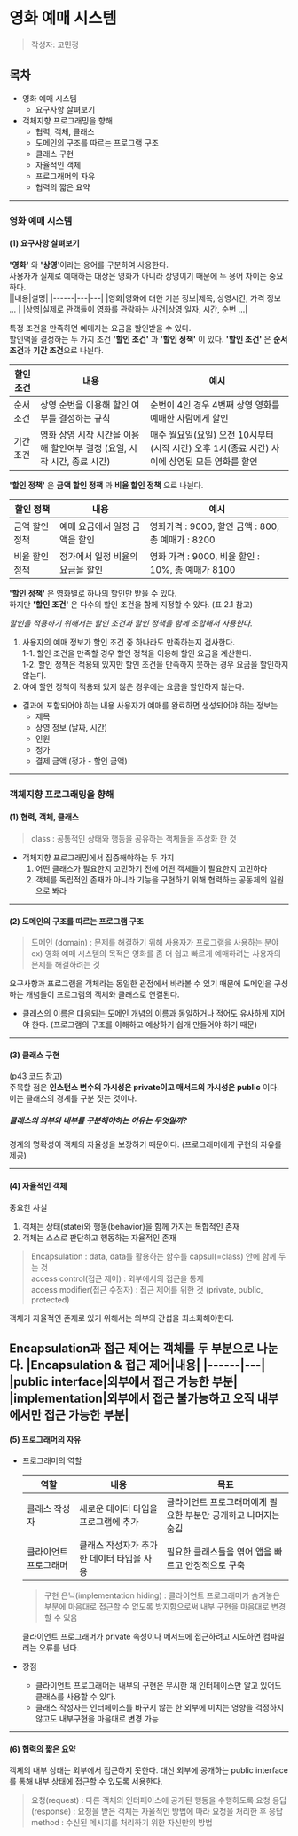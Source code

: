 # 영화 예매 시스템
> 작성자: 고민정

## 목차
* 영화 예매 시스템
    * 요구사항 살펴보기
* 객체지향 프로그래밍을 향해
    * 협력, 객체, 클래스
    * 도메인의 구조를 따르는 프로그램 구조
    * 클래스 구현
    * 자율적인 객체
    * 프로그래머의 자유
    * 협력의 짧은 요약   

____
### 영화 예매 시스템
#### (1) 요구사항 살펴보기
**'영화'** 와 **'상영**'이라는 용어를 구분하여 사용한다.<br/>
사용자가 실제로 예매하는 대상은 영화가 아니라 상영이기 때문에 두 용어 차이는 중요하다.  
||내용|설명|
|------|---|---|
|영화|영화에 대한 기본 정보|제목, 상영시간, 가격 정보 ... |
|상영|실제로 관객들이 영화를 관람하는 사건|상영 일자, 시간, 순번 ...|

특정 조건을 만족하면 예매자는 요금을 할인받을 수 있다.<br/>
할인액을 결정하는 두 가지 조건 **'할인 조건'** 과 **'할인 정책'** 이 있다.
**'할인 조건'** 은 **순서 조건**과 **기간 조건**으로 나뉜다.<br/>

|할인 조건|내용|예시|
|------|---|---|
|순서 조건|상영 순번을 이용해 할인 여부를 결정하는 규칙|순번이 4인 경우  4번째 상영 영화를 예매한 사람에게 할인 |
|기간 조건|영화 상영 시작 시간을 이용해 할인여부 결정 (요일, 시작 시간, 종료 시간)|매주 월요일(요일) 오전 10시부터(시작 시간) 오후 1시(종료 시간) 사이에 상영된 모든 영화를 할인|


**'할인 정책'** 은 **금액 할인 정책** 과 **비율 할인 정책** 으로 나뉜다.

|할인 정책|내용|예시|
|------|---|---|
|금액 할인 정책|예매 요금에서 일정 금액을 할인|영화가격 : 9000, 할인 금액 : 800, 총 예매가 : 8200|
|비율 할인 정책|정가에서 일정 비율의 요금을 할인|영화 가격 : 9000, 비율 할인 : 10%, 총 예매가 8100|

**'할인 정책'** 은 영화별로 하나의 할인만 받을 수 있다. <br/>
하지만 **'할인 조건'** 은 다수의 할인 조건을 함께 지정할 수 있다. (표 2.1 참고)<br/>


_할인을 적용하기 위해서는 할인 조건과 할인 정책을 함께 조합해서 사용한다._
1. 사용자의 예매 정보가 할인 조건 중 하나라도 만족하는지 검사한다.<br/>
1-1. 할인 조건을 만족할 경우 할인 정책을 이용해 할인 요금을 계산한다.<br/>
1-2. 할인 정책은 적용돼 있지만 할인 조건을 만족하지 못하는 경우 요금을 할인하지 않는다.
2. 아예 할인 정책이 적용돼 있지 않은 경우에는 요금을 할인하지 않는다.
* 결과에 포함되어야 하는 내용
사용자가 예매를 완료하면 생성되어야 하는 정보는
    * 제목
    * 상영 정보 (날짜, 시간)
    * 인원
    * 정가
    * 결제 금액 (정가 - 할인 금액)
 ---
### 객체지향 프로그래밍을 향해
#### (1) 협력, 객체, 클래스
> class : 공통적인 상태와 행동을 공유하는 객체들을 추상화 한 것

* 객체지향 프로그래밍에서 집중해야하는 두 가지
    1. 어떤 클래스가 필요한지 고민하기 전에 어떤 객체들이 필요한지 고민하라
    2. 객체를 독립적인 존재가 아니라 기능을 구현하기 위해 협력하는 공동체의 일원으로 봐라
---
#### (2) 도메인의 구조를 따르는 프로그램 구조
> 도메인 (domain) : 문제를 해결하기 위해 사용자가 프로그램을 사용하는 분야 <br/> ex) 영화 예매 시스템의 목적은 영화를 좀 더 쉽고 빠르게 예매하려는 사용자의 문제를 해결하려는 것

요구사항과 프로그램을 객체라는 동일한 관점에서 바라볼 수 있기 때문에 도메인을 구성하는 개념들이 프로그램의 객체와 클래스로 연결된다.
* 클래스의 이름은 대응되는 도메인 개념의 이름과 동일하거나 적어도 유사하게 지어야 한다. 
(프로그램의 구조를 이해하고 예상하기 쉽개 만들어야 하기 때문)
---
#### (3) 클래스 구현
(p43 코드 참고)<br/>
주목할 점은 **인스턴스 변수의 가시성은 private이고 매서드의 가시성은 public** 이다.<br/>
이는 클래스의 경계를 구분 짓는 것이다.<br/>
##### 클래스의 외부와 내부를 구분해야하는 이유는 무엇일까?
경계의 명확성이 객체의 자율성을 보장하기 때문이다. (프로그래머에게 구현의 자유를 제공)

---
#### (4) 자율적인 객체
중요한 사실
1. 객체는 상태(state)와 행동(behavior)을 함께 가지는 복합적인 존재
2. 객체는 스스로 판단하고 행동하는 자율적인 존재
>Encapsulation : data, data를 활용하는 함수를 capsul(=class) 안에 함께 두는 것<br/>
access control(접근 제어) : 외부에서의 접근을 통제<br/>
access modifier(접근 수정자) : 접근 제어를 위한 것 (private, public, protected)

객체가 자율적인 존재로 있기 위해서는 외부의 간섭을 최소화해야한다.


Encapsulation과 접근 제어는 객체를 두 부분으로 나눈다.
|Encapsulation & 접근 제어|내용|
|------|---|
|public interface|외부에서 접근 가능한 부분|
|implementation|외부에서 접근 불가능하고 오직 내부에서만 접근 가능한 부분|
---
#### (5) 프로그래머의 자유
* 프로그래머의 역할

    |역할|내용|목표|
    |------|---|---|
    |클래스 작성자|새로운 데이터 타입을 프로그램에 추가|클라이언트 프로그래머에게 필요한 부분만 공개하고 나머지는 숨김|
    |클라이언트 프로그래머|클래스 작성자가 추가한 데이터 타입을 사용|필요한 클래스들을 엮어 앱을 빠르고 안정적으로 구축|
    > 구현 은닉(implementation hiding) : 클라이언트 프로그래머가 숨겨놓은 부분에 마음대로 접근할 수 없도록 방지함으로써 내부 구현을 마음대로 변경할 수 있음
    
    클라이언트 프로그래머가 private 속성이나 메서드에 접근하려고 시도하면 컴파일러는 오류를 낸다.
* 장점
  * 클라이언트 프로그래머는 내부의 구현은 무시한 채 인터페이스만 알고 있어도 클래스를 사용할 수 있다.
  * 클래스 작성자는 인터페이스를 바꾸지 않는 한 외부에 미치는 영향을 걱정하지 않고도 내부구현을 마음대로 변경 가능

---
#### (6) 협력의 짧은 요약  
객체의 내부 상태는 외부에서 접근하지 못한다. 대신 외부에 공개하는 public interface를 통해 내부 상태에 접근할 수 있도록 서용한다.
> 요청(request) : 다른 객체의 인터페이스에 공개된 행동을 수행하도록 요청
응답(response) : 요청을 받은 객체는 자율적인 방법에 따라 요청을 처리한 후 응답
method : 수신된 메시지를 처리하기 위한 자신만의 방법
